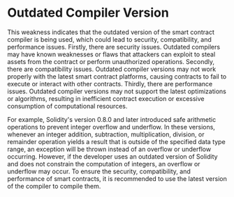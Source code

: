 # Outdated Compiler Version

This weakness indicates that the outdated version of the smart contract compiler is being used, which could lead to security, compatibility, and performance issues. Firstly, there are security issues. Outdated compilers may have known weaknesses or flaws that attackers can exploit to steal assets from the contract or perform unauthorized operations. Secondly, there are compatibility issues. Outdated compiler versions may not work properly with the latest smart contract platforms, causing contracts to fail to execute or interact with other contracts. Thirdly, there are performance issues. Outdated compiler versions may not support the latest optimizations or algorithms, resulting in inefficient contract execution or excessive consumption of computational resources. 

For example, Solidity's version 0.8.0 and later introduced safe arithmetic operations to prevent integer overflow and underflow. In these versions, whenever an integer addition, subtraction, multiplication, division, or remainder operation yields a result that is outside of the specified data type range, an exception will be thrown instead of an overflow or underflow occurring. However, if the developer uses an outdated version of Solidity and does not constrain the computation of integers, an overflow or underflow may occur. To ensure the security, compatibility, and performance of smart contracts, it is recommended to use the latest version of the compiler to compile them.
